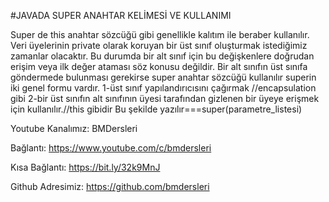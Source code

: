 #JAVADA SUPER ANAHTAR KELİMESİ VE KULLANIMI


Super de this anahtar sözcüğü gibi genellikle kalıtım ile beraber kullanılır. Veri üyelerinin private olarak koruyan bir üst sınıf oluşturmak istediğimiz zamanlar olacaktır. Bu durumda bir alt sınıf için bu değişkenlere doğrudan erişim veya ilk değer ataması söz konusu değildir. Bir alt sınıfın üst sınıfa göndermede bulunması gerekirse super anahtar sözcüğü kullanılır
superin iki genel formu vardır.
1-üst sınıf yapılandırıcısını çağırmak //encapsulation gibi
2-bir üst sınıfın alt sınıfının üyesi tarafından gizlenen bir üyeye erişmek için kullanılır.//this gibidir
Bu şekilde yazılır===super(parametre_listesi)




Youtube Kanalımız: BMDersleri

Bağlantı: https://www.youtube.com/c/bmdersleri

Kısa Bağlantı: https://bit.ly/32k9MnJ

Github Adresimiz: https://github.com/bmdersleri
